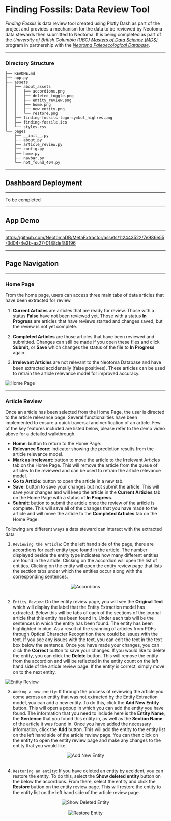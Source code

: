 # **Finding Fossils: Data Review Tool**

*Finding Fossils* is data review tool created using Plotly Dash as part of the project and provides a mechanism for the data to be reviewed by Neotoma data stewards then submitted to Neotoma. It is being completed as part of the *University of British Columbia (UBC)* [*Masters of Data Science (MDS)*](https://masterdatascience.ubc.ca/) program in partnership with the [*Neotoma Paleoecological Database*](http://neotomadb.org).

---

### **Directory Structure**
  
```
├── README.md
├── app.py
├── assets
│   ├── about_assets
│   │   ├── accordions.png
│   │   ├── deleted_toggle.png
│   │   ├── entity_review.png
│   │   ├── home.png
│   │   ├── new_entity.png
│   │   └── restore.png
│   ├── finding-fossils-logo-symbol_highres.png
│   ├── finding-fossils.ico
│   └── styles.css
└── pages
    ├── __init__.py
    ├── about.py
    ├── article_review.py
    ├── config.py
    ├── home.py
    ├── navbar.py
    └── not_found_404.py
```
---
## **Dashboard Deployment**
---
To be completed

---
## **App Demo**
---

https://github.com/NeotomaDB/MetaExtractor/assets/112443522/7e986e55-3d04-4e2b-aa27-0188def89196

---

## **Page Navigation**
---
### **Home Page**

From the home page, users can access three main tabs of data articles that have been extracted for review. 
1. **Current Articles** are articles that are ready for review. Those with a status **False** have not been reviewed yet. Those with a status **In Progress** are articles that have reviews started and changes saved, but the review is not yet complete.

2. **Completed Articles** are those articles that have been reviewed and submitted. Changes can still be made if you open these files and click **Submit**, or **Save** which changes the status of the file to **In Progress** again.

3. **Irrelevant Articles** are not relevant to the Neotoma Database and have been extracted accidentally (false positives). These articles can be used to retrain the article relevance model for improved accuracy.

![Home Page](assets/about_assets/home.png)

---

### **Article Review**

Once an article has been selected from the Home Page, the user is directed to the article relevance page. Several functionalities have been implemented to ensure a quick traversal and verification of an article. Few of the key features included are listed below, please refer to the demo video above for a detailed walkthrough.
- **Home**: button to return to the Home Page.
- **Relevance Score**: indicator showing the prediction results from the article relevance model.
- **Mark as irrelevant**: button to move the article to the Irrelevant Articles tab on the Home Page. This will remove the article from the queue of articles to be reviewed and can be used to retrain the article relevance model.
- **Go to Article**: button to open the article in a new tab.
- **Save**: button to save your changes but not submit the article. This will save your changes and will keep the article in the **Current Articles** tab on the Home Page with a status of **In Progress**.
- **Submit**: button to submit the article once the review of the article is complete. This will save all of the changes that you have made to the article and will move the article to the **Completed Articles** tab on the Home Page.

Following are different ways a data steward can interact with the extracted data

1. `Reviewing the Article`:
On the left hand side of the page, there are accordions for each entity type found in the article. The number displayed beside the entity type indicates how many different entities are found in the article. Clicking on the accordion will open the list of entities. Clicking on the entity will open the entity review page that lists the section tabs under which the entities occur along with the corresponding sentences.

<div style="display: flex; justify-content: center;">
  <img src="assets/about_assets/accordions.png" alt="Accordions">
</div>
<br/>

2. `Entity Review`:
On the entity review page, you will see the **Original Text** which will display the label that the Entity Extraction model has extracted. Below this will be tabs of each of the sections of the journal article that this entity has been found in. Under each tab will be the sentences in which the entity has been found. The entity has been highlighted in blue. As a result of the scanning of articles from PDFs through Optical Character Recognition there could be issues with the text. If you see any issues with the text, you can edit the text in the text box below the sentence. Once you have made your changes, you can click the **Correct** button to save your changes. If you would like to delete the entity, you can click the **Delete** button. This will remove the entity from the accordion and will be reflected in the entity count on the left hand side of the article review page. If the entity is correct, simply move on to the next entity.

![Entity Review](assets/about_assets/entity_review.png)
<br/>

3. `Adding a new entity`: 
If through the process of reviewing the article you come across an entity that was not extracted by the Entity Extraction model, you can add a new entity. To do this, click the **Add New Entity** button. This will open a popup in which you can add the entity you have found. The information that you need to include here is the **Entity Name**, the **Sentence** that you found this entity in, as well as the **Section Name** of the article it was found in. Once you have added the necessary information, click the **Add** button. This will add the entity to the entity list on the left hand side of the article review page. You can then click on the entity to open the entity review page and make any changes to the entity that you would like.

<div style="display: flex; justify-content: center;">
  <img src="assets/about_assets/new_entity.png" alt="Add New Entity">
</div>
<br/>

4. `Restoring an entity`:
If you have deleted an entity by accident, you can restore the entity. To do this, select the **Show deleted entity** button on the below the accordions. From there, select the entity and click the **Restore** button on the entity review page. This will restore the entity to the entity list on the left hand side of the article review page.

<div style="display: flex; justify-content: center;">
  <img src="assets/about_assets/deleted_toggle.png" alt="Show Deleted Entity">
</div>
<br/>

<div style="display: flex; justify-content: center;">
  <img src="assets/about_assets/restore.png" alt="Restore Entity">
</div>
<br/>

